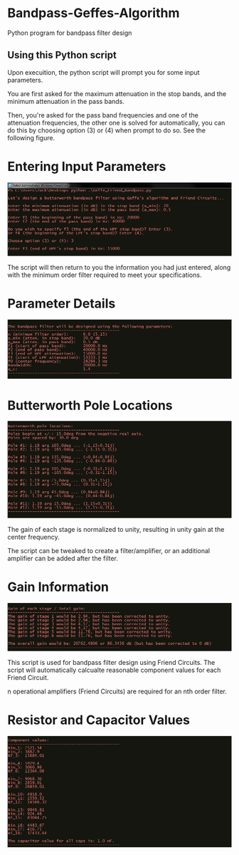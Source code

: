 # Bandpass-Geffes-Algorithm
Python program for bandpass filter design


## Using this Python script

Upon execuition, the python script will prompt you for some input parameters.

You are first asked for the maximum attenuation in the stop bands, and the minimum attenuation in the pass bands.

Then, you're asked for the pass band frequencies and one of the attenuation frequencies, the other one is solved for automatically, you can do this by choosing option (3) or (4) when prompt to do so. See the following figure.

# Entering Input Parameters
[![solarized dualmode](https://github.com/freq0ut/Bandpass-Geffes-Algorithm/blob/master/Pics/geffe_image1.png)](#features)

The script will then return to you the information you had just entered, along with the minimum order filter required to meet your specifications.

# Parameter Details
[![solarized dualmode](https://github.com/freq0ut/Bandpass-Geffes-Algorithm/blob/master/Pics/geffe_image2.png)](#features)

# Butterworth Pole Locations
[![solarized dualmode](https://github.com/freq0ut/Bandpass-Geffes-Algorithm/blob/master/Pics/geffe_image3.png)](#features)

The gain of each stage is normalized to unity, resulting in unity gain at the center frequency. 

The script can be tweaked to create a filter/amplifier, or an additional amplifier can be added after the filter.

# Gain Information
[![solarized dualmode](https://github.com/freq0ut/Bandpass-Geffes-Algorithm/blob/master/Pics/geffe_image4.png)](#features)

This script is used for bandpass filter design using Friend Circuits. The script will automatically calcualte reasonable component values for each Friend Circuit.

n operational amplifiers (Friend Circuits) are required for an nth order filter.

# Resistor and Capacitor Values
[![solarized dualmode](https://github.com/freq0ut/Bandpass-Geffes-Algorithm/blob/master/Pics/geffe_image5.png)](#features)
